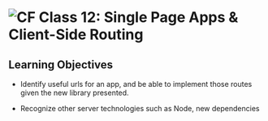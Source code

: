 ![CF](https://i.imgur.com/7v5ASc8.png)  Class 12: Single Page Apps & Client-Side Routing
=======

## Learning Objectives

* Identify useful urls for an app, and be able to implement those routes given the new library presented.

* Recognize other server technologies such as Node, new dependencies
